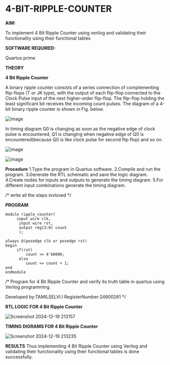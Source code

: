 # 4-BIT-RIPPLE-COUNTER

**AIM:**

To implement  4 Bit Ripple Counter using verilog and validating their functionality using their functional tables

**SOFTWARE REQUIRED:**

Quartus prime

**THEORY**

**4 Bit Ripple Counter**

A binary ripple counter consists of a series connection of complementing flip-flops (T or JK type), with the output of each flip-flop connected to the Clock Pulse input of the next higher-order flip-flop. The flip-flop holding the least significant bit receives the incoming count pulses. The diagram of a 4-bit binary ripple counter is shown in Fig. below.

![image](https://github.com/naavaneetha/4-BIT-RIPPLE-COUNTER/assets/154305477/cb4b74d4-31ab-4359-95d0-d22e67daba13)

In timing diagram Q0 is changing as soon as the negative edge of clock pulse is encountered, Q1 is changing when negative edge of Q0 is encountered(because Q0 is like clock pulse for second flip flop) and so on.

![image](https://github.com/naavaneetha/4-BIT-RIPPLE-COUNTER/assets/154305477/a573a7d6-014e-4e54-93e6-e2ac9530960b)

![image](https://github.com/naavaneetha/4-BIT-RIPPLE-COUNTER/assets/154305477/85e1958a-2fc1-49bb-9a9f-d58ccbf3663c)

**Procedure**
  1.Type the program in Quartus software.
  2.Compile and run the program.
  3.Generate the RTL schematic and save the logic diagram.
  4.Create nodes for inputs and outputs to generate the timing diagram.
  5.For different input combinations generate the timing diagram.



/* write all the steps invloved */

**PROGRAM**
```
module ripple_counter(
     input wire clk,
	  input wire rst,
	  output reg[3:0] count
	  );
	  
always @(posedge clk or posedge rst)
begin
     if(rst)
	     count <= 4'b0000;
	  else 
	     count <= count + 1;
end 
endmodule
```


/* Program for 4 Bit Ripple Counter and verify its truth table in quartus using Verilog programming.

 Developed by:TAMILSELVI.I
 RegisterNumber:24900261
*/

**RTL LOGIC FOR 4 Bit Ripple Counter**


![Screenshot 2024-12-19 213157](https://github.com/user-attachments/assets/bd5e8c7d-e8c9-44cb-acd2-c6df605addd8)


**TIMING DIGRAMS FOR 4 Bit Ripple Counter**

![Screenshot 2024-12-19 213235](https://github.com/user-attachments/assets/f00ace22-1bad-4f18-94f5-e5c7acf08c88)


**RESULTS**
 Thus implementing 4 Bit Ripple Counter using Verilog and validating their functionality using their functional tables is done successfully.
